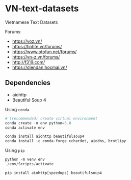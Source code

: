 # VN-text-datasets

Vietnamese Text Datasets

Forums:

- https://voz.vn/
- https://tinhte.vn/forums/
- https://www.otofun.net/forums/
- https://vn-z.vn/forums/
- http://f319.com/
- https://diendan.hocmai.vn/

## Dependencies

- aiohttp
- Beautiful Soup 4

Using `conda`

```python
# (recommended) create virtual environment
conda create -n env python=3.8
conda activate env

conda install aiohttp beautifulsoup4
conda install -c conda-forge cchardet, aiodns, brotlipy
```

Using `pip`

```python
python -m venv env
./env/Scripts/activate

pip install aiohttp[speedups] beautifulsoup4
```
